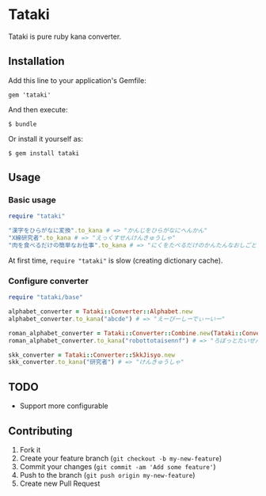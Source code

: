 # Tataki

Tataki is pure ruby kana converter.

## Installation

Add this line to your application's Gemfile:

    gem 'tataki'

And then execute:

    $ bundle

Or install it yourself as:

    $ gem install tataki

## Usage

### Basic usage
```ruby
require "tataki"

"漢字をひらがなに変換".to_kana # => "かんじをひらがなにへんかん"
"X線研究者".to_kana # => "えっくすせんけんきゅうしゃ"
"肉を食べるだけの簡単なお仕事".to_kana # => "にくをたべるだけのかんたんなおしごと"
```

At first time, `require "tataki"` is slow (creating dictionary cache).

### Configure converter
```ruby
require "tataki/base"

alphabet_converter = Tataki::Converter::Alphabet.new
alphabet_converter.to_kana("abcde") # => "えーびーしーでぃーいー"

roman_alphabet_converter = Tataki::Converter::Combine.new(Tataki::Converter::Roman.new, Tataki::Converter::Alphabet.new)
roman_alphabet_converter.to_kana("robottotaisennf") # => "ろぼっとたいせんえふ"

skk_converter = Tataki::Converter::SkkJisyo.new
skk_converter.to_kana("研究者") # => "けんきゅうしゃ"
```

## TODO
- Support more configurable

## Contributing

1. Fork it
2. Create your feature branch (`git checkout -b my-new-feature`)
3. Commit your changes (`git commit -am 'Add some feature'`)
4. Push to the branch (`git push origin my-new-feature`)
5. Create new Pull Request
